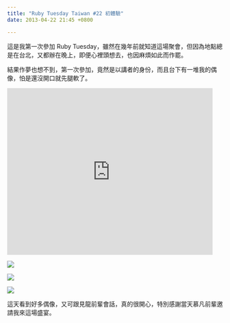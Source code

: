```yaml
---
title: "Ruby Tuesday Taiwan #22 初體驗"
date: 2013-04-22 21:45 +0800

---
```


這是我第一次參加 Ruby Tuesday，雖然在幾年前就知道這場聚會，但因為地點總是在台北，又都辦在晚上，即便心裡頭想去，也因麻煩如此而作罷。

結果作夢也想不到，第一次參加，竟然是以講者的身份，而且台下有一堆我的偶像，怕是還沒開口就先腿軟了。

<iframe src="https://docs.google.com/presentation/d/13y-6Axgmu339C4lhOHNvcEtrR7xhgCJ6I-Ro5zR5nss/embed?start=false&loop=false&delayms=3000" frameborder="0" width="480" height="389" allowfullscreen="true" mozallowfullscreen="true" webkitallowfullscreen="true"></iframe>

![](/images/ruby-tuesday-tw.jpg)

![](/images/ruby-tuesday-tw2.jpg)

![](/images/ruby-tuesday-tw3.jpg)

這天看到好多偶像，又可跟見龍前輩會話，真的很開心，特別感謝當天慕凡前輩邀請我來這場盛宴。
